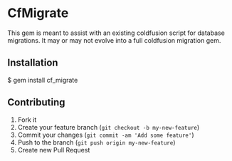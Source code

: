 # CfMigrate

This gem is meant to assist with an existing coldfusion script for database migrations. 
It may or may not evolve into a full coldfusion migration gem.

## Installation

$ gem install cf_migrate

## Contributing

1. Fork it
2. Create your feature branch (`git checkout -b my-new-feature`)
3. Commit your changes (`git commit -am 'Add some feature'`)
4. Push to the branch (`git push origin my-new-feature`)
5. Create new Pull Request
